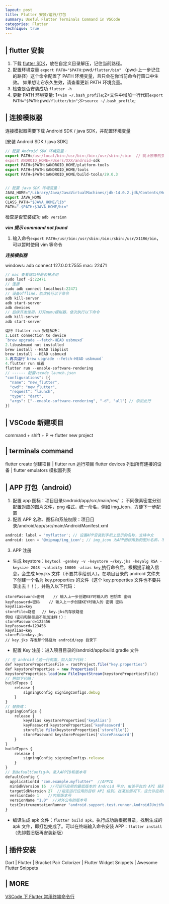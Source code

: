 ```yaml
---
layout: post
title: Flutter 安装/运行/打包
summary: Useful Flutter Terminals Command in VSCode
categories: Flutter
technique: true
---
```


## | flutter 安装

1. 下载 [flutter SDK](https://flutter.dev/docs/get-started/install/macos)，放在自定义目录解压，记住当前路径。
2. 配置环境变量 `export PATH="$PATH:`pwd`/flutter/bin"` （pwd-上一步记住的路径）这个命令配置了 PATH 环境变量，且只会在你当前命令行窗口中生效。 如果想让它永久生效，请查看更新 PATH 环境变量。
3. 检查是否安装成功 `flutter -h`
4. 更新 PATH 环境变量: 1>`vim ~/.bash_profile`;2>文件中增加一行代码`export PATH="$PATH:`pwd`/flutter/bin"`;3>`source ~/.bash_profile`;

## | 连接模拟器

连接模拟器需要下载 Android SDK / java SDK，并配置环境变量

[安装 Android SDK / java SDK]

```javascript
// 配置 Android SDK 环境变量：
export PATH=/usr/local/bin:/usr/bin:/bin:/usr/sbin:/sbin  // 防止原来的变量丢
export ANDROID_HOME=/Users/XXX/android-sdk
export PATH=$PATH:$ANDROID_HOME/platform-tools
export PATH=$PATH:$ANDROID_HOME/tools
export PATH=$PATH:$ANDROID_HOME/build-tools/29.0.3


// 配置 java SDK 环境变量：
JAVA_HOME="/Library/Java/JavaVirtualMachines/jdk-14.0.2.jdk/Contents/Home"
export JAVA_HOME
CLASS_PATH="$JAVA_HOME/lib"
PATH=".$PATH:$JAVA_HOME/bin"
```

检查是否安装成功 `adb version`

**_vim 提示 command not found_**

1. 输入命令`export PATH=/usr/bin:/usr/sbin:/bin:/sbin:/usr/X11R6/bin`，可以暂时使用 vim 等命令

**_连接模拟器_**

windows: adb connect 127.0.0.1:7555
mac: 22471

```javascript
// mac 查看端口号是否被占用
sudo lsof -i:22471
// 连接
sudo adb connect localhost:22471
// 设备offline，依次执行以下命令
adb kill-server
adb start-server
adb devices
// 后续开发使用，打开mumu模拟器，依次执行以下命令
adb kill-server
adb start-server
```

```javascript
运行 flutter run 报错解决：
1.Lost connection to device
`brew upgrade --fetch-HEAD usbmuxd`
2.libusbmuxd not installed
brew install --HEAD libplist
brew install --HEAD usbmuxd
3.再次运行`brew upgrade --fetch-HEAD usbmuxd`
4.flutter run 或者
flutter run --enable-software-rendering
// ------ 配置vscode launch.json
"configurations": [{
  "name": "new_flutter",
  "cwd": "new_flutter",
  "request": "launch",
  "type": "dart",
  "args": ["--enable-software-rendering", "-d", "all"] // 添加此行
}]
```

## | VSCode 新建项目

command + shift + P => flutter new project

## | terminals command

flutter create 创建项目 | flutter run 运行项目
flutter devices 列出所有连接的设备 | flutter emulators 模拟器列表

## | APP 打包（android）

1. 配置 app 图标：项目目录/android/app/src/main/res/ ； 不同像素密度分别配置对应的图片文件，png 格式，统一命名，例如 img_icon，方便下一步配置
2. 配置 APP 名称、图标和系统权限：项目目录/android/app/src/main/AndroidManifest.xml

```javascript
android: label = 'myflutter'; // 设置APP安装到手机上显示的名称，支持中文
android: icon = '@mipmap/img_icon'; // img_icon 为APP图标用到的图片名称，不需要输入文件格式后缀
```

3. APP 注册

- 生成 keystore：`keytool -genkey -v -keystore ~/key.jks -keyalg RSA -keysize 2048 -validity 10000 -alias key`,执行命令后，根据提示输入信息，会生成 key.jks 文件（不要共享给别人）。在项目目录的 android 文件夹下创建一个名为 key.properties 的文件（这个 key.properties 文件也不要共享出去！！），并贴入以下代码：

```
storePassword=密码    // 输入上一步创建KEY时输入的 密钥库 密码
keyPassword=密码    // 输入上一步创建KEY时输入的 密钥 密码
keyAlias=key
storeFile=路径   // key.jks的存放路径
例如（密码和路径后不能加注释！）：
storePassword=123456
keyPassword=123456
keyAlias=key
storeFile=key.jks
// key.jks 存发那个路径为 android/app 目录下
```

- 配置 Key 注册：进入项目目录的/android/app/build.gradle 文件

```javascript
// 在 android {这一行前面，加入如下代码：
def keystorePropertiesFile = rootProject.file("key.properties")
def keystoreProperties = new Properties()
keystoreProperties.load(new FileInputStream(keystorePropertiesFile))
// 把如下代码：
buildTypes {
    release {
        signingConfig signingConfigs.debug
    }
}
// 替换成：
signingConfigs {
    release {
        keyAlias keystoreProperties['keyAlias']
        keyPassword keystoreProperties['keyPassword']
        storeFile file(keystoreProperties['storeFile'])
        storePassword keystoreProperties['storePassword']
    }
}
buildTypes {
    release {
        signingConfig signingConfigs.release
    }
}
// 到defaultConfig中，录入APPID和版本号
defaultConfig {
  applicationId "com.example.myflutter"  //APPID
  minSdkVersion 16  //可运行应用的最低版本的 Android 平台，由该平台的 API 级别标识符指定
  targetSdkVersion 27  //指定运行应用的目标 API 级别。在某些情况下，这允许应用使用在目标 API 级别中定义的清单元素或行为，而不是仅限于使用那些针对最低 API 级别定义的元素或行为。
  versionCode 1    //内部版本号
  versionName "1.0"  //对外公布的版本号
  testInstrumentationRunner "android.support.test.runner.AndroidJUnitRunner"
}
```

- 编译生成 apk 文件：`flutter build apk`。执行成功后根据目录，找到生成的 apk 文件，即打包完成了。可以在终端输入命令安装 APP：`flutter install`（先卸载旧版再安装新版）

## | 插件安装

Dart | Flutter | Bracket Pair Colorizer | Flutter Widget Snippets | Awesome Flutter Snippets

## | MORE

[VSCode 下 Flutter 常用终端命令行](https://www.cnblogs.com/lxlx1798/p/11049922.html)

